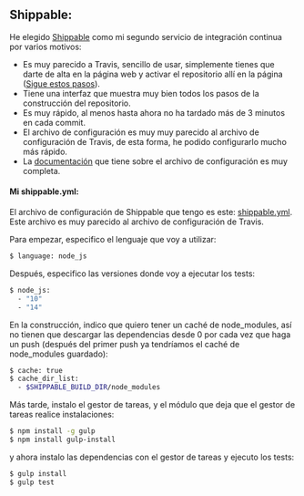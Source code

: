 ## Shippable:
He elegido [Shippable](https://app.shippable.com) como mi segundo servicio de integración continua por varios motivos:
* Es muy parecido a Travis, sencillo de usar, simplemente tienes que darte de alta en la página web y activar el repositorio allí en la página ([Sigue estos pasos](http://docs.shippable.com/ci/enable-project/)).
* Tiene una interfaz que muestra muy bien todos los pasos de la construcción del repositorio.
* Es muy rápido, al menos hasta ahora no ha tardado más de 3 minutos en cada commit.
* El archivo de configuración es muy muy parecido al archivo de configuración de Travis, de esta forma, he podido configurarlo mucho más rápido.
* La [documentación](http://docs.shippable.com/ci/yml-structure/) que tiene sobre el archivo de configuración es muy completa.

#### Mi shippable.yml:
El archivo de configuración de Shippable que tengo es este: [shippable.yml](https://github.com/WolfYe98/Proyecto_IV_Bate/blob/master/shippable.yml).
Este archivo es muy parecido al archivo de configuración de Travis.

Para empezar, especifico el lenguaje que voy a utilizar:
```bash
$ language: node_js
```
Después, especifico las versiones donde voy a ejecutar los tests:
```bash
$ node_js:
  - "10"
  - "14"
```
En la construcción, indico que quiero tener un caché de node_modules, así no tienen que descargar las dependencias desde 0 por cada vez que haga un push (después del primer push ya tendríamos el caché de node_modules guardado):
```bash
$ cache: true
$ cache_dir_list:
  - $SHIPPABLE_BUILD_DIR/node_modules
```

Más tarde, instalo el gestor de tareas, y el módulo que deja que el gestor de tareas realice instalaciones:
```bash
$ npm install -g gulp
$ npm install gulp-install
```

y ahora instalo las dependencias con el gestor de tareas y ejecuto los tests:
```bash
$ gulp install
$ gulp test
```
